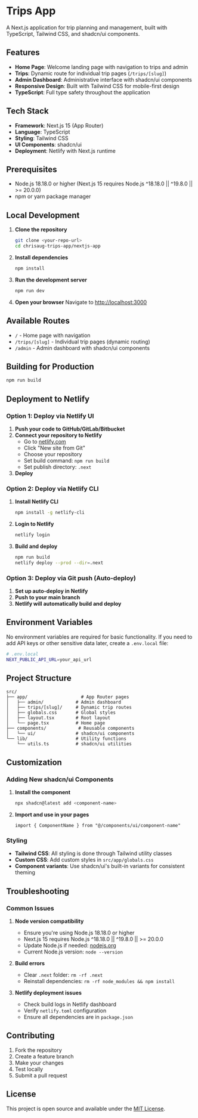 # Trips App

A Next.js application for trip planning and management, built with TypeScript, Tailwind CSS, and shadcn/ui components.

## Features

- **Home Page**: Welcome landing page with navigation to trips and admin
- **Trips**: Dynamic route for individual trip pages (`/trips/[slug]`)
- **Admin Dashboard**: Administrative interface with shadcn/ui components
- **Responsive Design**: Built with Tailwind CSS for mobile-first design
- **TypeScript**: Full type safety throughout the application

## Tech Stack

- **Framework**: Next.js 15 (App Router)
- **Language**: TypeScript
- **Styling**: Tailwind CSS
- **UI Components**: shadcn/ui
- **Deployment**: Netlify with Next.js runtime

## Prerequisites

- Node.js 18.18.0 or higher (Next.js 15 requires Node.js ^18.18.0 || ^19.8.0 || >= 20.0.0)
- npm or yarn package manager

## Local Development

1. **Clone the repository**
   ```bash
   git clone <your-repo-url>
   cd chrisaug-trips-app/nextjs-app
   ```

2. **Install dependencies**
   ```bash
   npm install
   ```

3. **Run the development server**
   ```bash
   npm run dev
   ```

4. **Open your browser**
   Navigate to [http://localhost:3000](http://localhost:3000)

## Available Routes

- `/` - Home page with navigation
- `/trips/[slug]` - Individual trip pages (dynamic routing)
- `/admin` - Admin dashboard with shadcn/ui components

## Building for Production

```bash
npm run build
```

## Deployment to Netlify

### Option 1: Deploy via Netlify UI

1. **Push your code to GitHub/GitLab/Bitbucket**
2. **Connect your repository to Netlify**
   - Go to [netlify.com](https://netlify.com)
   - Click "New site from Git"
   - Choose your repository
   - Set build command: `npm run build`
   - Set publish directory: `.next`
3. **Deploy**

### Option 2: Deploy via Netlify CLI

1. **Install Netlify CLI**
   ```bash
   npm install -g netlify-cli
   ```

2. **Login to Netlify**
   ```bash
   netlify login
   ```

3. **Build and deploy**
   ```bash
   npm run build
   netlify deploy --prod --dir=.next
   ```

### Option 3: Deploy via Git push (Auto-deploy)

1. **Set up auto-deploy in Netlify**
2. **Push to your main branch**
3. **Netlify will automatically build and deploy**

## Environment Variables

No environment variables are required for basic functionality. If you need to add API keys or other sensitive data later, create a `.env.local` file:

```bash
# .env.local
NEXT_PUBLIC_API_URL=your_api_url
```

## Project Structure

```
src/
├── app/                    # App Router pages
│   ├── admin/            # Admin dashboard
│   ├── trips/[slug]/     # Dynamic trip routes
│   ├── globals.css       # Global styles
│   ├── layout.tsx        # Root layout
│   └── page.tsx          # Home page
├── components/            # Reusable components
│   └── ui/               # shadcn/ui components
└── lib/                  # Utility functions
    └── utils.ts          # shadcn/ui utilities
```

## Customization

### Adding New shadcn/ui Components

1. **Install the component**
   ```bash
   npx shadcn@latest add <component-name>
   ```

2. **Import and use in your pages**
   ```tsx
   import { ComponentName } from "@/components/ui/component-name"
   ```

### Styling

- **Tailwind CSS**: All styling is done through Tailwind utility classes
- **Custom CSS**: Add custom styles in `src/app/globals.css`
- **Component variants**: Use shadcn/ui's built-in variants for consistent theming

## Troubleshooting

### Common Issues

1. **Node version compatibility**
   - Ensure you're using Node.js 18.18.0 or higher
   - Next.js 15 requires Node.js ^18.18.0 || ^19.8.0 || >= 20.0.0
   - Update Node.js if needed: [nodejs.org](https://nodejs.org)
   - Current Node.js version: `node --version`

2. **Build errors**
   - Clear `.next` folder: `rm -rf .next`
   - Reinstall dependencies: `rm -rf node_modules && npm install`

3. **Netlify deployment issues**
   - Check build logs in Netlify dashboard
   - Verify `netlify.toml` configuration
   - Ensure all dependencies are in `package.json`

## Contributing

1. Fork the repository
2. Create a feature branch
3. Make your changes
4. Test locally
5. Submit a pull request

## License

This project is open source and available under the [MIT License](LICENSE).
